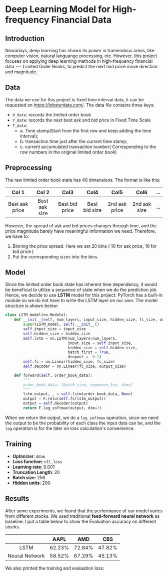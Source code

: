 # Deep Learning Model for High-frequency Financial Data
## Introduction
Nowadays, deep learning has shown its power in tramendous areas, like computer vision, natural languange processing, etc. However, this project focuses on applying deep learning methods in high-frequency financial data --- Limited Order Books, to predict the next mid price move direction and magnitude. 
## Data
The data we use for this project is fixed time interval data, it can be requested on https://lobsterdata.com/. 
The data file contains three keys:
* `X_date`: records the limited order book
* `Y_date`: records the next best ask and bid price in Fixed Time Scale
* `T_date`: 
  * a. Time stamp(Start from the first row and keep adding the time interval);
  * b. transaction time just after the current time stamp;
  * c. current accumulated transaction number( Corresponding to the row numbers in the original limited order book)
 
## Preprocessing
The raw limited order book state has 40 dimensions. The format is like this: 

| Col 1        | Col 2           | Col3  | Col4 | Col5 | Col6 | ...
|:-------------:|:-------------:|:-----:|:-----:|:-----:|:-----:|:-----:|
| Best ask price | Best ask size | Best bid price | Best bid size | 2nd ask price | 2nd ask size | ...


However, the spread of ask and bid prices changes through time, and the price magnitude barely have meaningful information we need. Therefore, we have to:
1. Binning the price spread. Here we set 20 bins ( 10 for ask price, 10 for bid price )
2. Put the corresponding sizes into the bins.

## Model
Since the limited order book state has inherent time dependency, it would be beneficial to utilize a sequence of state when we do the prediction job. Hence, we decide to use **LSTM** model for this project.
PyTorch has a built-in module so we do not have to write the LSTM layer on our own. The model structure is shown below:
``` python
class LSTM_model(nn.Module):
    def __init__(self, num_layers, input_size, hidden_size, fc_size, output_size):
        super(LSTM_model, self).__init__()
        self.input_size = input_size
        self.hidden_size = hidden_size
        self.lstm = nn.LSTM(num_layers=num_layers,
                            input_size = self.input_size,
                            hidden_size = self.hidden_size,
                            batch_first = True,
                            dropout =  0.2)
        self.fc = nn.Linear(hidden_size, fc_size)
        self.decoder = nn.Linear(fc_size, output_size)

    def forward(self, order_book_data):
        """
        order_book_data: [batch_size, sequence_len, dims]
        """
        lstm_output, _ = self.lstm(order_book_data, None)
        output = F.relu(self.fc(lstm_output))
        output = self.decoder(output)
        return F.log_softmax(output, dim=2)
```
When we return the output, we do a `log_softmax` operation, since we need the output to be the probability of each class the input data can be, and the `log` operation is for the later on loss calculation's convenience. 

## Training
* **Optimizer**: `Adam`
* **Loss function**: `nll_loss`
* **Learning rate**: 0.001
* **Truncation Length**: 20
* **Batch size**: 256
* **Hidden units**: 200

## Results
After some experiments, we found that the performance of our model varies from different stocks. We used traditional **feed-forward neural network** as baseline. I put a table below to show the Evaluation accuracy on different stocks.

|        | AAPL | AMD  | CBS |
|:------:|:-----:|:-----:|:-----:|
| LSTM | 62.23% | 72.84% | 47.82% |
| Neural Network | 58.52% | 67.29% | 45.13% |


We also printed the training and evaluation loss:







